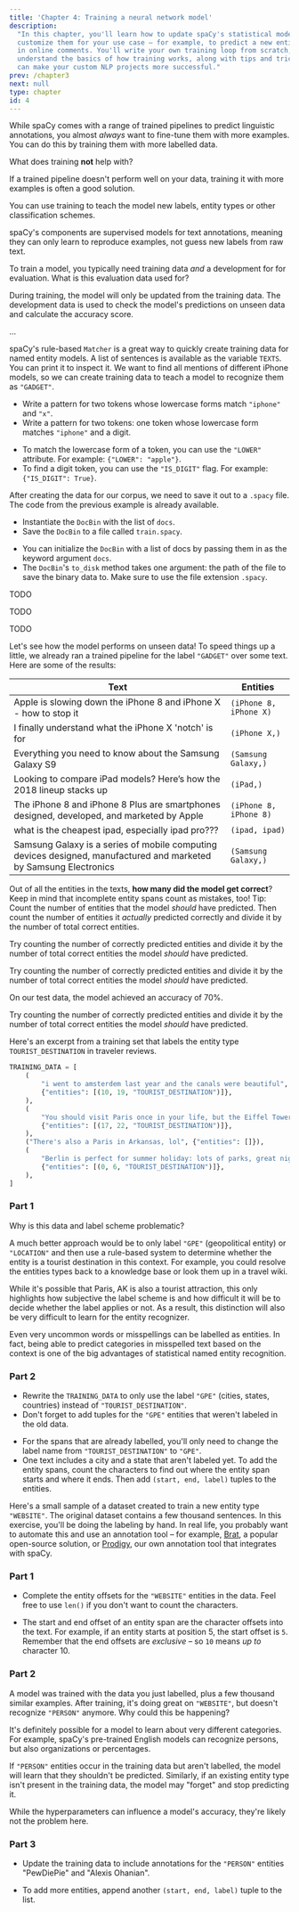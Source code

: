 ```yaml
---
title: 'Chapter 4: Training a neural network model'
description:
  "In this chapter, you'll learn how to update spaCy's statistical models to
  customize them for your use case – for example, to predict a new entity type
  in online comments. You'll write your own training loop from scratch, and
  understand the basics of how training works, along with tips and tricks that
  can make your custom NLP projects more successful."
prev: /chapter3
next: null
type: chapter
id: 4
---
```


<exercise id="1" title="Training and updating models" type="slides">

<slides source="chapter4_01_training-updating-models">
</slides>

</exercise>

<exercise id="2" title="Purpose of training">

While spaCy comes with a range of trained pipelines to predict linguistic
annotations, you almost _always_ want to fine-tune them with more examples. You
can do this by training them with more labelled data.

What does training **not** help with?

<choice>

<opt text="Improve model accuracy on your data.">

If a trained pipeline doesn't perform well on your data, training it with more
examples is often a good solution.

</opt>

<opt text="Learn new classification schemes.">

You can use training to teach the model new labels, entity types or other
classification schemes.

</opt>

<opt text="Discover patterns in unlabelled data." correct="true">

spaCy's components are supervised models for text annotations, meaning they can
only learn to reproduce examples, not guess new labels from raw text.

</opt>

</choice>

</exercise>

<exercise id="3" title="Creating a training corpus" type="slides">

<slides source="chapter4_02_training-corpus">
</slides>

</exercise>

<exercise id="4" title="Evaluation data">

To train a model, you typically need training data _and_ a development for for
evaluation. What is this evaluation data used for?

<choice>

<opt text="Provide more training examples as a fallback if the training data isn't enough.">

During training, the model will only be updated from the training data. The
development data is used to check the model's predictions on unseen data and
calculate the accuracy score.

</opt>

<opt text="Check predictions on unseen examples and calculate the accuracy score." correct="true">

...

</opt>

</choice>

</exercise>

<exercise id="5" title="Creating training data (1)">

spaCy's rule-based `Matcher` is a great way to quickly create training data for
named entity models. A list of sentences is available as the variable `TEXTS`.
You can print it to inspect it. We want to find all mentions of different iPhone
models, so we can create training data to teach a model to recognize them as
`"GADGET"`.

- Write a pattern for two tokens whose lowercase forms match `"iphone"` and
  `"x"`.
- Write a pattern for two tokens: one token whose lowercase form matches
  `"iphone"` and a digit.

<codeblock id="04_05">

- To match the lowercase form of a token, you can use the `"LOWER"` attribute.
  For example: `{"LOWER": "apple"}`.
- To find a digit token, you can use the `"IS_DIGIT"` flag. For example:
  `{"IS_DIGIT": True}`.

</codeblock>

</exercise>

<exercise id="5" title="Creating training data (2)">

After creating the data for our corpus, we need to save it out to a `.spacy`
file. The code from the previous example is already available.

- Instantiate the `DocBin` with the list of `docs`.
- Save the `DocBin` to a file called `train.spacy`.

<codeblock id="04_06">

- You can initialize the `DocBin` with a list of docs by passing them in as the
  keyword argument `docs`.
- The `DocBin`'s `to_disk` method takes one argument: the path of the file to
  save the binary data to. Make sure to use the file extension `.spacy`.

</codeblock>

</exercise>

<exercise id="6" title="Configuring and running the training" type="slides">

<slides source="chapter4_03_running-training">
</slides>

</exercise>

<exercise id="7" title="The training config">

TODO

</exercise>

<exercise id="8" title="Generating a config file">

TODO

</exercise>

<exercise id="9" title="Using the training CLI">

TODO

</exercise>

<exercise id="10" title="Exploring the model">

Let's see how the model performs on unseen data! To speed things up a little, we
already ran a trained pipeline for the label `"GADGET"` over some text. Here are
some of the results:

| Text                                                                                                              | Entities               |
| ----------------------------------------------------------------------------------------------------------------- | ---------------------- |
| Apple is slowing down the iPhone 8 and iPhone X - how to stop it                                                  | `(iPhone 8, iPhone X)` |
| I finally understand what the iPhone X 'notch' is for                                                             | `(iPhone X,)`          |
| Everything you need to know about the Samsung Galaxy S9                                                           | `(Samsung Galaxy,)`    |
| Looking to compare iPad models? Here’s how the 2018 lineup stacks up                                              | `(iPad,)`              |
| The iPhone 8 and iPhone 8 Plus are smartphones designed, developed, and marketed by Apple                         | `(iPhone 8, iPhone 8)` |
| what is the cheapest ipad, especially ipad pro???                                                                 | `(ipad, ipad)`         |
| Samsung Galaxy is a series of mobile computing devices designed, manufactured and marketed by Samsung Electronics | `(Samsung Galaxy,)`    |

Out of all the entities in the texts, **how many did the model get correct**?
Keep in mind that incomplete entity spans count as mistakes, too! Tip: Count the
number of entities that the model _should_ have predicted. Then count the number
of entities it _actually_ predicted correctly and divide it by the number of
total correct entities.

<choice>

<opt text="45%">

Try counting the number of correctly predicted entities and divide it by the
number of total correct entities the model _should_ have predicted.

</opt>

<opt text="60%">

Try counting the number of correctly predicted entities and divide it by the
number of total correct entities the model _should_ have predicted.

</opt>

<opt text="70%" correct="true">

On our test data, the model achieved an accuracy of 70%.

</opt>

<opt text="90%">

Try counting the number of correctly predicted entities and divide it by the
number of total correct entities the model _should_ have predicted.

</opt>

</choice>

</exercise>

<exercise id="11" title="Training best practices" type="slides">

<slides source="chapter4_04_training-best-practices" start="42:36" end="44:55">
</slides>

</exercise>

<exercise id="10" title="Good data vs. bad data">

Here's an excerpt from a training set that labels the entity type
`TOURIST_DESTINATION` in traveler reviews.

```python
TRAINING_DATA = [
    (
        "i went to amsterdem last year and the canals were beautiful",
        {"entities": [(10, 19, "TOURIST_DESTINATION")]},
    ),
    (
        "You should visit Paris once in your life, but the Eiffel Tower is kinda boring",
        {"entities": [(17, 22, "TOURIST_DESTINATION")]},
    ),
    ("There's also a Paris in Arkansas, lol", {"entities": []}),
    (
        "Berlin is perfect for summer holiday: lots of parks, great nightlife, cheap beer!",
        {"entities": [(0, 6, "TOURIST_DESTINATION")]},
    ),
]
```

### Part 1

Why is this data and label scheme problematic?

<choice>

<opt text="Whether a place is a tourist destination is a subjective judgement and not a definitive category. It will be very difficult for the entity recognizer to learn." correct="true">

A much better approach would be to only label `"GPE"` (geopolitical entity) or
`"LOCATION"` and then use a rule-based system to determine whether the entity is
a tourist destination in this context. For example, you could resolve the
entities types back to a knowledge base or look them up in a travel wiki.

</opt>

<opt text="Paris should also be labelled as tourist destinations for consistency. Otherwise, the model will be confused.">

While it's possible that Paris, AK is also a tourist attraction, this only
highlights how subjective the label scheme is and how difficult it will be to
decide whether the label applies or not. As a result, this distinction will also
be very difficult to learn for the entity recognizer.

</opt>

<opt text="Rare out-of-vocabulary words like the misspelled 'amsterdem' shouldn't be labelled as entities.">

Even very uncommon words or misspellings can be labelled as entities. In fact,
being able to predict categories in misspelled text based on the context is one
of the big advantages of statistical named entity recognition.

</opt>

</choice>

### Part 2

- Rewrite the `TRAINING_DATA` to only use the label `"GPE"` (cities, states,
  countries) instead of `"TOURIST_DESTINATION"`.
- Don't forget to add tuples for the `"GPE"` entities that weren't labeled in
  the old data.

<codeblock id="04_11">

- For the spans that are already labelled, you'll only need to change the label
  name from `"TOURIST_DESTINATION"` to `"GPE"`.
- One text includes a city and a state that aren't labeled yet. To add the
  entity spans, count the characters to find out where the entity span starts
  and where it ends. Then add `(start, end, label)` tuples to the entities.

</codeblock>

</exercise>

<exercise id="12" title="Training multiple labels">

Here's a small sample of a dataset created to train a new entity type
`"WEBSITE"`. The original dataset contains a few thousand sentences. In this
exercise, you'll be doing the labeling by hand. In real life, you probably want
to automate this and use an annotation tool – for example,
[Brat](http://brat.nlplab.org/), a popular open-source solution, or
[Prodigy](https://prodi.gy), our own annotation tool that integrates with spaCy.

### Part 1

- Complete the entity offsets for the `"WEBSITE"` entities in the data. Feel
  free to use `len()` if you don't want to count the characters.

<codeblock id="04_12_01">

- The start and end offset of an entity span are the character offsets into the
  text. For example, if an entity starts at position 5, the start offset is `5`.
  Remember that the end offsets are _exclusive_ – so `10` means _up to_
  character 10.

</codeblock>

### Part 2

A model was trained with the data you just labelled, plus a few thousand similar
examples. After training, it's doing great on `"WEBSITE"`, but doesn't recognize
`"PERSON"` anymore. Why could this be happening?

<choice>

<opt text='It’s very difficult for the model to learn about different categories like <code>"PERSON"</code> and <code>"WEBSITE"</code>.'>

It's definitely possible for a model to learn about very different categories.
For example, spaCy's pre-trained English models can recognize persons, but also
organizations or percentages.

</opt>

<opt text='The training data included no examples of <code>"PERSON"</code>, so the model learned that this label is incorrect.' correct="true">

If `"PERSON"` entities occur in the training data but aren't labelled, the model
will learn that they shouldn't be predicted. Similarly, if an existing entity
type isn't present in the training data, the model may \"forget\" and stop
predicting it.

</opt>

<opt text="The hyperparameters need to be retuned so that both entity types can be recognized.">

While the hyperparameters can influence a model's accuracy, they're likely not
the problem here.

</opt>

</choice>

### Part 3

- Update the training data to include annotations for the `"PERSON"` entities
  "PewDiePie" and "Alexis Ohanian".

<codeblock id="04_12_02">

- To add more entities, append another `(start, end, label)` tuple to the list.

</codeblock>

</exercise>

<exercise id="13" title="Wrapping up" type="slides">

<slides source="chapter4_05_wrapping-up" start="45:01" end="47:195">
</slides>

</exercise>
